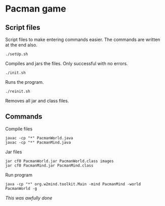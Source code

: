 Pacman game
==========

Script files
-----------

Script files to make entering commands easier.
The commands are written at the end also.

```
./setUp.sh

```
Compiles and jars the files.
Only successful with no errors.

```
./init.sh
```
Runs the program.


```
./reinit.sh
```
Removes all jar and class files.

Commands
-------

Compile files
```
javac -cp "*" PacmanWorld.java
javac -cp "*" PacmanMind.java
```
Jar files
```
jar cf0 PacmanWorld.jar PacmanWorld.class images
jar cf0 PacmanMind.jar PacmanMind.class
```
Run program
```
java -cp "*" org.w2mind.toolkit.Main -mind PacmanMind -world PacmanWorld -g
```

*This was awfully done*
